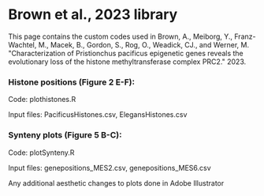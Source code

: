 # Brown et al., 2023 library
This page contains the custom codes used in Brown, A., Meiborg, Y., Franz-Wachtel, M., Macek, B., Gordon, S., Rog, O., Weadick, CJ., and Werner, M. "Characterization of Pristionchus pacificus epigenetic genes reveals the evolutionary loss of the histone methyltransferase complex PRC2." 2023. 

### Histone positions (Figure 2 E-F): ###
Code: plothistones.R

Input files: PacificusHistones.csv, ElegansHistones.csv

### Synteny plots (Figure 5 B-C): ###
Code: plotSynteny.R

Input files: genepositions_MES2.csv, genepositions_MES6.csv

Any additional aesthetic changes to plots done in Adobe Illustrator 




